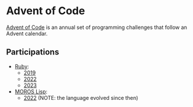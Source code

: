 # Advent of Code

[Advent of Code](https://adventofcode.com/) is an annual set of programming
challenges that follow an Advent calendar.

## Participations

- [Ruby](https://www.ruby-lang.org/):
  - [2019](ruby/2019)
  - [2022](ruby/2022)
  - [2023](ruby/2023)
- [MOROS Lisp](http://moros.cc/lisp.html):
  - [2022](lisp/2022) (NOTE: the language evolved since then)
